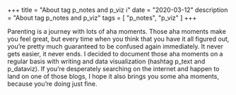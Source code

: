 +++
title = "About tag p_notes and p_viz ℹ️"
date = "2020-03-12"
description = "About tag p_notes and p_viz"
tags = [
    "p_notes", "p_viz"
]
+++

Parenting is a journey with lots of aha moments. Those aha moments make you feel great, but every time when you think that you have it all figured out, you’re pretty much guaranteed to be confused again immediately. It never gets easier, it never ends. I decided to document those aha moments on a regular basis with writing and data visualization (hashtag p_text and p_dataviz). If you’re desperately searching on the internet and happen to land on one of those blogs, I hope it also brings you some aha moments, because you’re doing just fine.